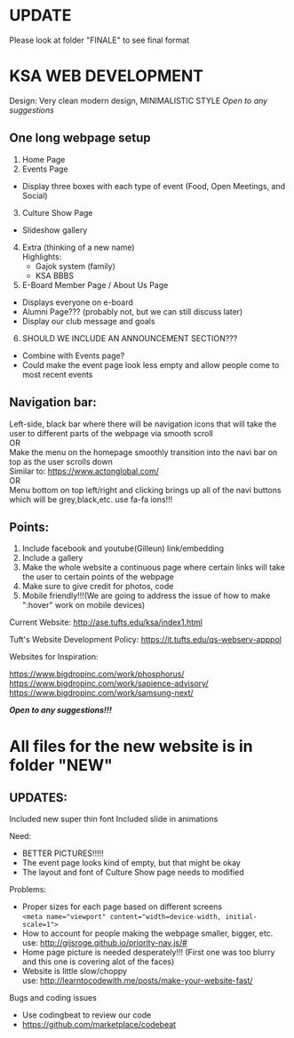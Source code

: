 # UPDATE #
Please look at folder "FINALE" to see final format


# KSA WEB DEVELOPMENT

Design: Very clean modern design, MINIMALISTIC STYLE
*Open to any suggestions*


## One long webpage setup
1. Home Page
2. Events Page
  - Display three boxes with each type of event (Food, Open Meetings, and Social)
3. Culture Show Page
  - Slideshow gallery
4. Extra (thinking of a new name)  
  Highlights:  
    - Gajok system (family)
    - KSA BBBS
5. E-Board Member Page / About Us Page
  - Displays everyone on e-board
  - Alumni Page??? (probably not, but we can still discuss later)
  - Display our club message and goals
  
6. SHOULD WE INCLUDE AN ANNOUNCEMENT SECTION???
  - Combine with Events page?
  - Could make the event page look less empty and allow people come to most recent events
 
## Navigation bar:  
  Left-side, black bar where there will be navigation icons that will take the user to different parts of the webpage via smooth scroll  
  OR  
  Make the menu on the homepage smoothly transition into the navi bar on top as the user scrolls down  
  Similar to: https://www.actonglobal.com/  
  OR  
  Menu bottom on top left/right and clicking brings up all of the navi buttons which will be grey,black,etc.
  use fa-fa ions!!!

## Points: 
1. Include facebook and youtube(Gilleun) link/embedding
2. Include a gallery
3. Make the whole website a continuous page where certain links will take the user to certain points of the webpage
4. Make sure to give credit for photos, code
5. Mobile friendly!!!(We are going to address the issue of how to make ":hover" work on mobile devices)

Current Website: http://ase.tufts.edu/ksa/index1.html

Tuft's Website Development Policy: https://it.tufts.edu/qs-webserv-apppol

Websites for Inspiration:

https://www.bigdropinc.com/work/phosphorus/  
https://www.bigdropinc.com/work/sapience-advisory/  
https://www.bigdropinc.com/work/samsung-next/

***Open to any suggestions!!!***

# All files for the new website is in folder "NEW"

## UPDATES:

Included new super thin font
Included slide in animations

Need: 
  - BETTER PICTURES!!!!!
  - The event page looks kind of empty, but that might be okay
  - The layout and font of Culture Show page needs to modified
    
Problems:
  - Proper sizes for each page based on different screens  
  `<meta name="viewport" content="width=device-width, initial-scale=1">`
  - How to account for people making the webpage smaller, bigger, etc.  
     use: http://gijsroge.github.io/priority-nav.js/#
  - Home page picture is needed desperately!!! (First one was too blurry and this one is covering alot of the faces)
  - Website is little slow/choppy  
  use: http://learntocodewith.me/posts/make-your-website-fast/
  
Bugs and coding issues
  - Use codingbeat to review our code
  - https://github.com/marketplace/codebeat
